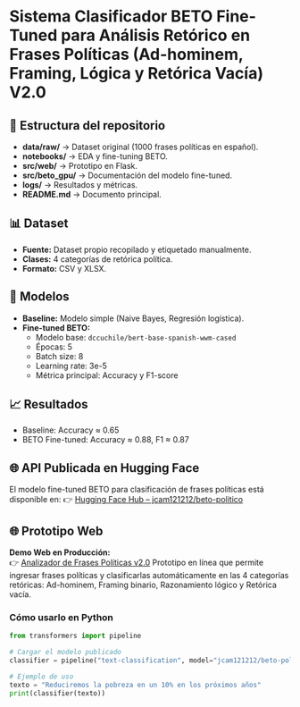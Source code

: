# Sistema Clasificador BETO Fine-Tuned para Análisis Retórico en Frases Políticas (Ad-hominem, Framing, Lógica y Retórica Vacía) V2.0

## 📂 Estructura del repositorio
- **data/raw/** → Dataset original (1000 frases políticas en español).
- **notebooks/** → EDA y fine-tuning BETO.
- **src/web/** → Prototipo en Flask.
- **src/beto_gpu/** → Documentación del modelo fine-tuned.
- **logs/** → Resultados y métricas.
- **README.md** → Documento principal.

## 📊 Dataset
- **Fuente:** Dataset propio recopilado y etiquetado manualmente.
- **Clases:** 4 categorías de retórica política.
- **Formato:** CSV y XLSX.

## 🧠 Modelos
- **Baseline:** Modelo simple (Naive Bayes, Regresión logística).
- **Fine-tuned BETO:**  
  - Modelo base: `dccuchile/bert-base-spanish-wwm-cased`  
  - Épocas: 5  
  - Batch size: 8  
  - Learning rate: 3e-5  
  - Métrica principal: Accuracy y F1-score  

## 📈 Resultados
- Baseline: Accuracy ≈ 0.65  
- BETO Fine-tuned: Accuracy ≈ 0.88, F1 ≈ 0.87  

## 🌐 API Publicada en Hugging Face
El modelo fine-tuned BETO para clasificación de frases políticas está disponible en:
👉 [Hugging Face Hub – jcam121212/beto-politico](https://huggingface.co/jcam121212/beto-politico)

## 🌐 Prototipo Web
 **Demo Web en Producción:**  
👉 [Analizador de Frases Políticas v2.0](https://www.elneto.ai/analizador.html)
Prototipo en línea que permite ingresar frases políticas y clasificarlas automáticamente en las 4 categorías retóricas: 
Ad-hominem, Framing binario, Razonamiento lógico y Retórica vacía.

### Cómo usarlo en Python
```python
from transformers import pipeline

# Cargar el modelo publicado
classifier = pipeline("text-classification", model="jcam121212/beto-politico")

# Ejemplo de uso
texto = "Reduciremos la pobreza en un 10% en los próximos años"
print(classifier(texto))
